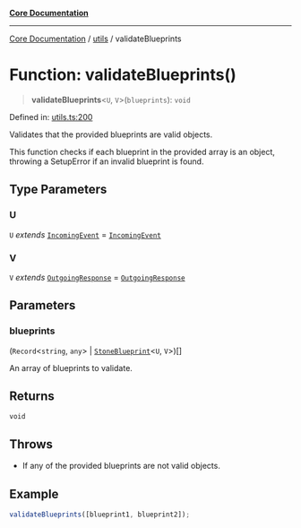 [**Core Documentation**](../../README.md)

***

[Core Documentation](../../README.md) / [utils](../README.md) / validateBlueprints

# Function: validateBlueprints()

> **validateBlueprints**\<`U`, `V`\>(`blueprints`): `void`

Defined in: [utils.ts:200](https://github.com/stonemjs/core/blob/3581a30de158e951ead319c3cc6abead0be9639f/src/utils.ts#L200)

Validates that the provided blueprints are valid objects.

This function checks if each blueprint in the provided array is an object,
throwing a SetupError if an invalid blueprint is found.

## Type Parameters

### U

`U` *extends* [`IncomingEvent`](../../events/IncomingEvent/classes/IncomingEvent.md) = [`IncomingEvent`](../../events/IncomingEvent/classes/IncomingEvent.md)

### V

`V` *extends* [`OutgoingResponse`](../../events/OutgoingResponse/classes/OutgoingResponse.md) = [`OutgoingResponse`](../../events/OutgoingResponse/classes/OutgoingResponse.md)

## Parameters

### blueprints

(`Record`\<`string`, `any`\> \| [`StoneBlueprint`](../../options/StoneBlueprint/interfaces/StoneBlueprint.md)\<`U`, `V`\>)[]

An array of blueprints to validate.

## Returns

`void`

## Throws

- If any of the provided blueprints are not valid objects.

## Example

```typescript
validateBlueprints([blueprint1, blueprint2]);
```
